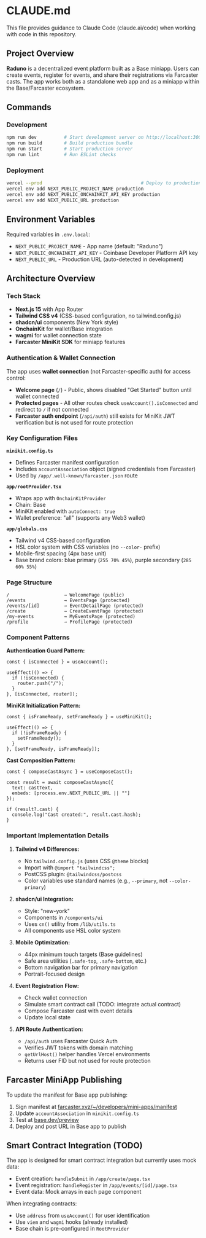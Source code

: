 # CLAUDE.md

This file provides guidance to Claude Code (claude.ai/code) when working with code in this repository.

## Project Overview

**Raduno** is a decentralized event platform built as a Base miniapp. Users can create events, register for events, and share their registrations via Farcaster casts. The app works both as a standalone web app and as a miniapp within the Base/Farcaster ecosystem.

## Commands

### Development
```bash
npm run dev          # Start development server on http://localhost:3000
npm run build        # Build production bundle
npm run start        # Start production server
npm run lint         # Run ESLint checks
```

### Deployment
```bash
vercel --prod                                    # Deploy to production
vercel env add NEXT_PUBLIC_PROJECT_NAME production
vercel env add NEXT_PUBLIC_ONCHAINKIT_API_KEY production
vercel env add NEXT_PUBLIC_URL production
```

## Environment Variables

Required variables in `.env.local`:
- `NEXT_PUBLIC_PROJECT_NAME` - App name (default: "Raduno")
- `NEXT_PUBLIC_ONCHAINKIT_API_KEY` - Coinbase Developer Platform API key
- `NEXT_PUBLIC_URL` - Production URL (auto-detected in development)

## Architecture Overview

### Tech Stack
- **Next.js 15** with App Router
- **Tailwind CSS v4** (CSS-based configuration, no tailwind.config.js)
- **shadcn/ui** components (New York style)
- **OnchainKit** for wallet/Base integration
- **wagmi** for wallet connection state
- **Farcaster MiniKit SDK** for miniapp features

### Authentication & Wallet Connection

The app uses **wallet connection** (not Farcaster-specific auth) for access control:

- **Welcome page** (`/`) - Public, shows disabled "Get Started" button until wallet connected
- **Protected pages** - All other routes check `useAccount().isConnected` and redirect to `/` if not connected
- **Farcaster auth endpoint** (`/api/auth`) still exists for MiniKit JWT verification but is not used for route protection

### Key Configuration Files

**`minikit.config.ts`**
- Defines Farcaster manifest configuration
- Includes `accountAssociation` object (signed credentials from Farcaster)
- Used by `/app/.well-known/farcaster.json` route

**`app/rootProvider.tsx`**
- Wraps app with `OnchainKitProvider`
- Chain: Base
- MiniKit enabled with `autoConnect: true`
- Wallet preference: "all" (supports any Web3 wallet)

**`app/globals.css`**
- Tailwind v4 CSS-based configuration
- HSL color system with CSS variables (no `--color-` prefix)
- Mobile-first spacing (4px base unit)
- Base brand colors: blue primary (`255 70% 45%`), purple secondary (`285 60% 55%`)

### Page Structure

```
/                    → WelcomePage (public)
/events              → EventsPage (protected)
/events/[id]         → EventDetailPage (protected)
/create              → CreateEventPage (protected)
/my-events           → MyEventsPage (protected)
/profile             → ProfilePage (protected)
```

### Component Patterns

**Authentication Guard Pattern:**
```tsx
const { isConnected } = useAccount();

useEffect(() => {
  if (!isConnected) {
    router.push("/");
  }
}, [isConnected, router]);
```

**MiniKit Initialization Pattern:**
```tsx
const { isFrameReady, setFrameReady } = useMiniKit();

useEffect(() => {
  if (!isFrameReady) {
    setFrameReady();
  }
}, [setFrameReady, isFrameReady]);
```

**Cast Composition Pattern:**
```tsx
const { composeCastAsync } = useComposeCast();

const result = await composeCastAsync({
  text: castText,
  embeds: [process.env.NEXT_PUBLIC_URL || ""]
});

if (result?.cast) {
  console.log("Cast created:", result.cast.hash);
}
```

### Important Implementation Details

1. **Tailwind v4 Differences:**
   - No `tailwind.config.js` (uses CSS `@theme` blocks)
   - Import with `@import "tailwindcss";`
   - PostCSS plugin: `@tailwindcss/postcss`
   - Color variables use standard names (e.g., `--primary`, not `--color-primary`)

2. **shadcn/ui Integration:**
   - Style: "new-york"
   - Components in `/components/ui`
   - Uses `cn()` utility from `/lib/utils.ts`
   - All components use HSL color system

3. **Mobile Optimization:**
   - 44px minimum touch targets (Base guidelines)
   - Safe area utilities (`.safe-top`, `.safe-bottom`, etc.)
   - Bottom navigation bar for primary navigation
   - Portrait-focused design

4. **Event Registration Flow:**
   - Check wallet connection
   - Simulate smart contract call (TODO: integrate actual contract)
   - Compose Farcaster cast with event details
   - Update local state

5. **API Route Authentication:**
   - `/api/auth` uses Farcaster Quick Auth
   - Verifies JWT tokens with domain matching
   - `getUrlHost()` helper handles Vercel environments
   - Returns user FID but not used for route protection

## Farcaster MiniApp Publishing

To update the manifest for Base app publishing:

1. Sign manifest at [farcaster.xyz/~/developers/mini-apps/manifest](https://farcaster.xyz/~/developers/mini-apps/manifest)
2. Update `accountAssociation` in `minikit.config.ts`
3. Test at [base.dev/preview](https://base.dev/preview)
4. Deploy and post URL in Base app to publish

## Smart Contract Integration (TODO)

The app is designed for smart contract integration but currently uses mock data:

- Event creation: `handleSubmit` in `/app/create/page.tsx`
- Event registration: `handleRegister` in `/app/events/[id]/page.tsx`
- Event data: Mock arrays in each page component

When integrating contracts:
- Use `address` from `useAccount()` for user identification
- Use `viem` and `wagmi` hooks (already installed)
- Base chain is pre-configured in `RootProvider`
